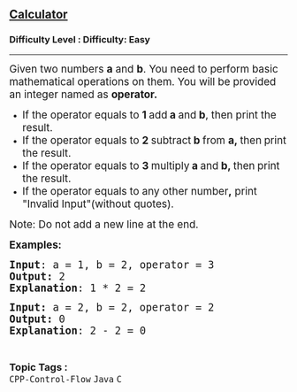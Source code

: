 <h2><a href="https://www.geeksforgeeks.org/problems/calculator--172632/1?page=3&category=Java&sortBy=submissions">Calculator</a></h2><h3>Difficulty Level : Difficulty: Easy</h3><hr><div class="problems_problem_content__Xm_eO"><p><span style="font-size: 14pt;">Given two numbers&nbsp;<strong>a</strong>&nbsp;and&nbsp;<strong>b</strong>. You need to perform basic mathematical operations on them. You will be provided an integer named as <strong>operator. </strong></span></p>
<ul>
<li><span style="font-size: 14pt;">If the operator equals to <strong>1&nbsp;</strong>add<strong>&nbsp;a&nbsp;</strong>and<strong>&nbsp;b</strong>, then print the result.</span></li>
<li><span style="font-size: 14pt;">If the operator equals to <strong>2&nbsp;</strong>subtract<strong>&nbsp;b&nbsp;</strong>from&nbsp;<strong>a,&nbsp;</strong>then<strong>&nbsp;</strong>print the result.</span></li>
<li><span style="font-size: 14pt;">If the operator equals to <strong>3&nbsp;</strong>multiply<strong>&nbsp;a&nbsp;</strong>and<strong>&nbsp;b,&nbsp;</strong>then<strong>&nbsp;</strong>print the result.</span></li>
<li><span style="font-size: 14pt;">If the operator equals to any other number<strong>,</strong> print "Invalid Input"(without quotes).</span></li>
</ul>
<p><span style="font-size: 14pt;">Note: Do not add a new line at the end.</span></p>
<p><span style="font-size: 14pt;"><strong>Examples:</strong></span></p>
<pre><span style="font-size: 14pt;"><strong>Input</strong>: a = 1, b = 2, operator = 3
<strong>Output:</strong> 2
<strong>Explanation</strong>: 1 * 2 = 2</span></pre>
<pre><span style="font-size: 14pt;"><strong>Input: </strong>a = 2, b = 2, operator = 2
<strong>Output: </strong>0
<strong>Explanation</strong>: 2 - 2 = 0</span></pre></div><br><p><span style=font-size:18px><strong>Topic Tags : </strong><br><code>CPP-Control-Flow</code>&nbsp;<code>Java</code>&nbsp;<code>C</code>&nbsp;